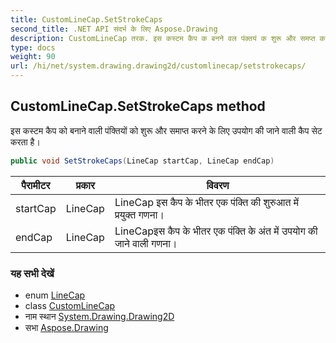 ```yaml
---
title: CustomLineCap.SetStrokeCaps
second_title: .NET API संदर्भ के लिए Aspose.Drawing
description: CustomLineCap तरक. इस कस्टम कैप क बनने वल पंक्तयं क शुरू और समप्त करने के लए उपयग क जने वल कैप सेट करत है
type: docs
weight: 90
url: /hi/net/system.drawing.drawing2d/customlinecap/setstrokecaps/
---
```

## CustomLineCap.SetStrokeCaps method

इस कस्टम कैप को बनाने वाली पंक्तियों को शुरू और समाप्त करने के लिए उपयोग की जाने वाली कैप सेट करता है।

```csharp
public void SetStrokeCaps(LineCap startCap, LineCap endCap)
```

| पैरामीटर | प्रकार | विवरण |
| --- | --- | --- |
| startCap | LineCap | LineCap इस कैप के भीतर एक पंक्ति की शुरुआत में प्रयुक्त गणना। |
| endCap | LineCap | LineCapइस कैप के भीतर एक पंक्ति के अंत में उपयोग की जाने वाली गणना। |

### यह सभी देखें

* enum [LineCap](../../linecap/)
* class [CustomLineCap](../)
* नाम स्थान [System.Drawing.Drawing2D](../../customlinecap/)
* सभा [Aspose.Drawing](../../../)


